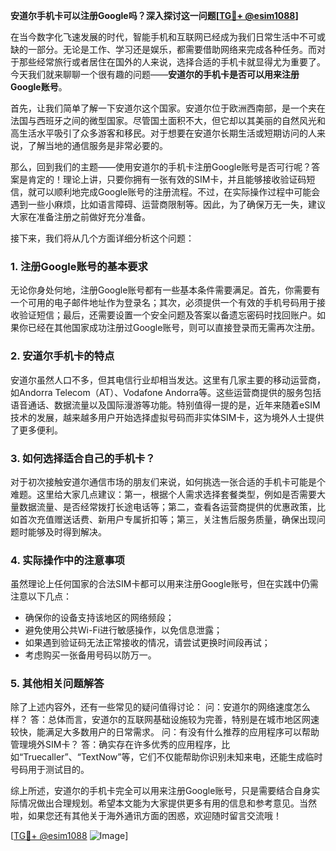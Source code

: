 **安道尔手机卡可以注册Google吗？深入探讨这一问题[[TG💪+ @esim1088](https://t.me/s/esim1088)]**

在当今数字化飞速发展的时代，智能手机和互联网已经成为我们日常生活中不可或缺的一部分。无论是工作、学习还是娱乐，都需要借助网络来完成各种任务。而对于那些经常旅行或者居住在国外的人来说，选择合适的手机卡就显得尤为重要了。今天我们就来聊聊一个很有趣的问题——**安道尔的手机卡是否可以用来注册Google账号**。

首先，让我们简单了解一下安道尔这个国家。安道尔位于欧洲西南部，是一个夹在法国与西班牙之间的微型国家。尽管国土面积不大，但它却以其美丽的自然风光和高生活水平吸引了众多游客和移民。对于想要在安道尔长期生活或短期访问的人来说，了解当地的通信服务是非常必要的。

那么，回到我们的主题——使用安道尔的手机卡注册Google账号是否可行呢？答案是肯定的！理论上讲，只要你拥有一张有效的SIM卡，并且能够接收验证码短信，就可以顺利地完成Google账号的注册流程。不过，在实际操作过程中可能会遇到一些小麻烦，比如语言障碍、运营商限制等。因此，为了确保万无一失，建议大家在准备注册之前做好充分准备。

接下来，我们将从几个方面详细分析这个问题：

### 1. 注册Google账号的基本要求

无论你身处何地，注册Google账号都有一些基本条件需要满足。首先，你需要有一个可用的电子邮件地址作为登录名；其次，必须提供一个有效的手机号码用于接收验证短信；最后，还需要设置一个安全问题及答案以备遗忘密码时找回账户。如果你已经在其他国家成功注册过Google账号，则可以直接登录而无需再次注册。

### 2. 安道尔手机卡的特点

安道尔虽然人口不多，但其电信行业却相当发达。这里有几家主要的移动运营商，如Andorra Telecom（AT）、Vodafone Andorra等。这些运营商提供的服务包括语音通话、数据流量以及国际漫游等功能。特别值得一提的是，近年来随着eSIM技术的发展，越来越多用户开始选择虚拟号码而非实体SIM卡，这为境外人士提供了更多便利。

### 3. 如何选择适合自己的手机卡？

对于初次接触安道尔通信市场的朋友们来说，如何挑选一张合适的手机卡可能是个难题。这里给大家几点建议：第一，根据个人需求选择套餐类型，例如是否需要大量数据流量、是否经常拨打长途电话等；第二，查看各运营商提供的优惠政策，比如首次充值赠送话费、新用户专属折扣等；第三，关注售后服务质量，确保出现问题时能够及时得到解决。

### 4. 实际操作中的注意事项

虽然理论上任何国家的合法SIM卡都可以用来注册Google账号，但在实践中仍需注意以下几点：
- 确保你的设备支持该地区的网络频段；
- 避免使用公共Wi-Fi进行敏感操作，以免信息泄露；
- 如果遇到验证码无法正常接收的情况，请尝试更换时间段再试；
- 考虑购买一张备用号码以防万一。

### 5. 其他相关问题解答

除了上述内容外，还有一些常见的疑问值得讨论：
问：安道尔的网络速度怎么样？
答：总体而言，安道尔的互联网基础设施较为完善，特别是在城市地区网速较快，能满足大多数用户的日常需求。
问：有没有什么推荐的应用程序可以帮助管理境外SIM卡？
答：确实存在许多优秀的应用程序，比如“Truecaller”、“TextNow”等，它们不仅能帮助你识别未知来电，还能生成临时号码用于测试目的。

综上所述，安道尔的手机卡完全可以用来注册Google账号，只是需要结合自身实际情况做出合理规划。希望本文能为大家提供更多有用的信息和参考意见。当然啦，如果您还有其他关于海外通讯方面的困惑，欢迎随时留言交流哦！

[[TG💪+ @esim1088](https://t.me/s/esim1088) ![Image](https://i.postimg.cc/4NQfJmqS/Snipaste-2025-05-13-00-14-12.png)]